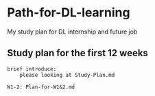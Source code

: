 # Path-for-DL-learning
My study plan for DL internship and future job


## Study plan for the first 12 weeks 
    brief introduce: 
        please looking at Study-Plan.md

    W1-2: Plan-for-W1&2.md
